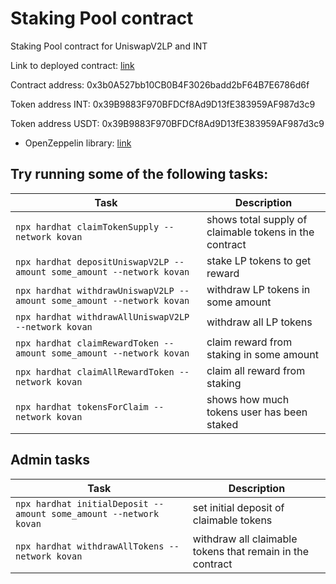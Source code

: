 # Staking Pool contract

Staking Pool contract for UniswapV2LP and INT


Link to deployed contract: [link](https://kovan.etherscan.io/address/0x3b0A527bb10CB0B4F3026badd2bF64B7E6786d6f)


Contract address:
0x3b0A527bb10CB0B4F3026badd2bF64B7E6786d6f

Token address INT: 0x39B9883F970BFDCf8Ad9D13fE383959AF987d3c9

Token address USDT: 0x39B9883F970BFDCf8Ad9D13fE383959AF987d3c9


- OpenZeppelin library: [link](https://github.com/OpenZeppelin/openzeppelin-contracts)



## Try running some of the following tasks:

| Task | Description |
| --- | --- |
| `npx hardhat claimTokenSupply --network kovan` | shows total supply of claimable tokens in the contract|
| `npx hardhat depositUniswapV2LP --amount some_amount --network kovan` | stake LP tokens to get reward |
| `npx hardhat withdrawUniswapV2LP --amount some_amount --network kovan` | withdraw LP tokens in some amount |
| `npx hardhat withdrawAllUniswapV2LP --network kovan` | withdraw all LP tokens |
| `npx hardhat claimRewardToken --amount some_amount --network kovan` | claim reward from staking in some amount |
| `npx hardhat claimAllRewardToken --network kovan` | claim all reward from staking |
| `npx hardhat tokensForClaim --network kovan` | shows how much tokens user has been staked |

## Admin tasks

| Task | Description |
| --- | --- |
| `npx hardhat initialDeposit --amount some_amount --network kovan` | set initial deposit of claimable tokens |
| `npx hardhat withdrawAllTokens --network kovan` | withdraw all claimable tokens that remain in the contract |
<!-- 0x3Be9De2E8cF39BC661181E21406a7eE265f3C06d -->